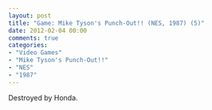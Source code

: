 ```yaml
---
layout: post
title: "Game: Mike Tyson's Punch-Out!! (NES, 1987) (5)"
date: 2012-02-04 00:00
comments: true
categories:
- "Video Games"
- "Mike Tyson's Punch-Out!!"
- "NES"
- "1987"
---
```


Destroyed by Honda.    
